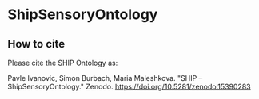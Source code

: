 # ShipSensoryOntology

##
## How to cite
Please cite the SHIP Ontology as:

Pavle Ivanovic, Simon Burbach, Maria Maleshkova. "SHIP – ShipSensoryOntology." Zenodo. https://doi.org/10.5281/zenodo.15390283
